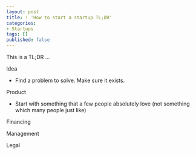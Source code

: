 ```yaml
---
layout: post
title: ! 'How to start a startup TL;DR'
categories:
- Startups
tags: []
published: false
---
```

This is a TL;DR ...

Idea
* Find a problem to solve. Make sure it exists.

Product
* Start with something that a few people absolutely love (not something which many people just like)

Financing

Management

Legal

